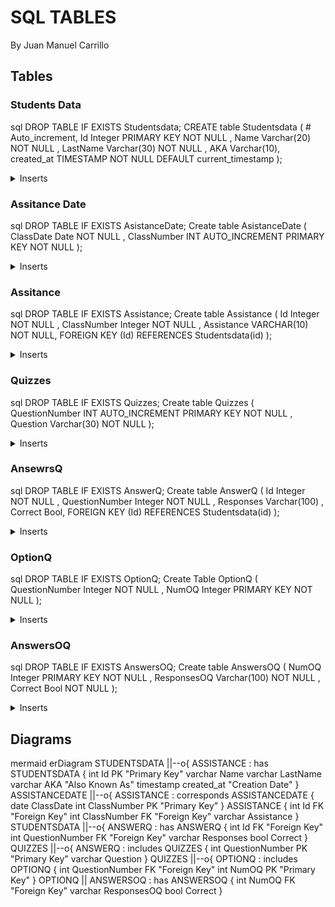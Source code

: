 SQL TABLES
=============

By Juan Manuel Carrillo

Tables
------------

### Students Data

sql
DROP TABLE IF EXISTS Studentsdata;
CREATE table Studentsdata (
    # Auto_increment,
    Id Integer PRIMARY KEY NOT NULL ,
    Name Varchar(20) NOT NULL ,
    LastName Varchar(30) NOT NULL ,
    AKA Varchar(10),
    created_at TIMESTAMP NOT NULL DEFAULT current_timestamp
);



<details>
<summary>Inserts</summary>

sql
INSERT INTO Studentsdata (id, Name,LastName, aka) VALUES
('0105123', 'Santiago', 'Arizti Bonilla', 'Santi'),
('0224604', 'Paulina','Barba Mendoza', 'Pau'),
('0216980', 'Edgar Leonardo', 'Díaz Rizo', 'Leo'),
('0216229', 'Uma Paola', 'Gálvez Miranda', 'Uma'),
('0229386', 'Misael','García González', 'Misael'),
('0228431','Daniela', 'García Ray ', 'Dani'),
('0224767','Jorge Andrés', 'González Polit', 'Polit'),
('0225509','Natanael ', 'González Ramos', 'Nata'),
('0220279','Zabdy Elizabet', 'Leos Luna', 'Zabdy'),
('0225118', 'Héctor', 'Macias Lara', 'Héctor'),
('0234847','Marcos Gerardo ', 'De La Cruz Orozco', 'Marcos'),
('0225512', 'Daniel',  'Mendoza Guajardo','Mendoza'),
('0224260', 'Alejandro', 'Mercado Coello', 'Alex'),
('0260523','José Andrés',  'Núñez Favela', 'Andrés'),
('0225511', 'Myriam' , 'Ochoa Garciarce', 'Myriam'),
('0218797', 'Schedar Emilio',  'Rodríguez Aquino', 'Schedar'),
('0227412', 'Santiago Mariano', 'Sánchez Castillo', 'Santiago'),
('0213663', 'Eduardo', 'Solano Jaime', 'Eduardo'),
('0224679', 'Rodrigo' ,  'Castiello Gonzalez', 'Castiello'),
('0224764', 'Bernardo',  'Blanchet Ramírez', 'Bernardo'),
('0224758', 'Diego' , 'Gutiérrez Maisterrena', 'Diego'),
('0214221', 'Juan Manuel' , 'Carrillo Contardo', 'Juanma');

</details>

### Assitance Date

sql
DROP TABLE IF EXISTS AsistanceDate;
Create table AsistanceDate (
    ClassDate Date NOT NULL ,
    ClassNumber INT AUTO_INCREMENT PRIMARY KEY NOT NULL
);


<details>
<summary>Inserts</summary>

sql
INSERT INTO AssistanceDate (ClassDate) VALUES
('2024-02-10'),
('2024-02-17'),
('2024-02-24'),
('2024-03-02'),
('2024-03-09'),
('2024-03-16'),
('2024-03-23'),
('2024-04-13'),
('2024-04-20');
</details>



### Assitance 

sql
DROP TABLE IF EXISTS Assistance;
Create table Assistance (
    Id Integer  NOT NULL ,
    ClassNumber Integer NOT NULL ,
    Assistance VARCHAR(10) NOT NULL,
    FOREIGN KEY (Id) REFERENCES Studentsdata(id)
);


<details>
<summary>Inserts</summary>

sql

INSERT INTO Assistance (Id, ClassNumber, Assistance) VALUES
('0224604',1, 'present'),
('0216980',1, 'absent'),
('0216229',1, 'present'),
('0229386',1, 'present'),
('0228431',1, 'absent'),
('0224767',1, 'present'),
('0225509',1, 'present'),
('0220279',1, 'present'),
('0225118',1, 'present'),
('0234847',1, 'present'),
('0225512',1, 'present'),
('0224260',1, 'present'),
('0260523',1, 'absent' ),
('0225511',1, 'present'),
('0218797',1, 'absent' ),
('0227412',1, 'present'),
('0213663',1, 'virtual'),
('0224679',1, 'present'),
('0224764',1, 'present'),
('0224758',1, 'virtual');
INSERT INTO Assistance (Id, ClassNumber, Assistance) VALUES
('0214221', 1 , 'absent'); --No estaba enrolado
INSERT INTO Assistance (Id, ClassNumber, Assistance) VALUES
('0224604', 2, 'present'),
('0216980', 2, 'absent'),
('0216229', 2, 'present'),
('0229386', 2, 'absent'),
('0228431', 2, 'present'),
('0224767', 2, 'present'),
('0225509', 2, 'present'),
('0220279', 2, 'present'),
('0225118', 2, 'present'),
('0234847', 2, 'present'),
('0225512', 2, 'present'),
('0224260', 2, 'absent'),
('0260523', 2, 'present'),
('0225511', 2, 'present'),
('0218797', 2, 'present'),
('0227412', 2, 'present'),
('0213663', 2, 'virtual'),
('0224679', 2, 'present'),
('0224764', 2, 'absent'),
('0224758', 2, 'virtual'),
('0214221', 2, 'present');
INSERT INTO Assistance (Id, ClassNumber, Assistance) VALUES
('0224604',3, 'present'),
('0216980',3, 'present'),
('0216229',3, 'present') ,
('0220279',3, 'present'),
('0225118',3, 'present'),
('0234847',3, 'absent'),
('0225512',3, 'present'),
('0224260',3, 'present'),
('0260523',3, 'absent'),
('0225511',3, 'present'),
('0218797',3, 'present'),
('0227412',3, 'present'), -- (rojiblanco)
('0213663',3, 'virtual'),
('0224679',3, 'present'),
('0224764',3, 'present'),
('0224758',3, 'absent'),
('0214221',3, 'present');
INSERT INTO Assistance (Id, ClassNumber, Assistance) VALUES
('0224604',4, 'present'),
('0216980',4, 'present'),
('0216229',4, 'present'),
('0229386',4, 'present'),
('0228431',4, 'present'),
('0224767',4, 'present'),
('0225509',4, 'present'),
('0220279',4, 'absent'),
('0225118',4, 'present'),
('0234847',4, 'absent'),
('0225512',4, 'present'),
('0224260',4, 'present'),
('0260523',4, 'present'),
('0225511',4, 'present'),
('0218797',4, 'present'),
('0227412',4, 'present'),
('0213663',4, 'present'),
('0224679',4, 'present'),
('0224764',4, 'present'),
('0224758',4, 'absent'),
('0214221',4, 'present');
INSERT INTO Assistance (Id, ClassNumber, Assistance) VALUES
('0224604',5, 'present'),
('0216980',5, 'absent'),
('0216229',5, 'present'),
('0229386',5, 'present'),
('0228431',5, 'present'),
('0224767',5, 'present'),
('0225509',5, 'present'),
('0220279',5, 'present'),
('0225118',5, 'present'),
('0234847',5, 'present'),
('0225512',5, 'late'),
('0224260',5, 'present'),
('0260523',5, 'present'),
('0225511',5, 'present'),
('0218797',5, 'present'),
('0227412',5, 'present'),
('0213663',5, 'present'),
('0224679',5, 'present'),
('0224764',5, 'present'),
('0224758',5, 'present'),
('0214221',5, 'present');
INSERT INTO Assistance (Id, ClassNumber, Assistance) VALUES
('0224604',6, 'absent'),
('0216980',6, 'present'),
('0216229',6, 'present'),
('0229386',6, 'present'),
('0228431',6, 'present'),
('0224767',6, 'present'),
('0225509',6, 'present'),
('0220279',6, 'present'),
('0225118',6, 'absent'),
('0234847',6, 'present'),
('0225512',6, 'present'),
('0224260',6, 'absent'),
('0260523',6, 'present'),
('0225511',6, 'present'),
('0218797',6, 'present'),
('0227412',6, 'absent'),
('0213663',6, 'present'),
('0224679',6, 'present'),
('0224764',6, 'present'),
('0224758',6, 'present'),
('0214221',6, 'present');
INSERT INTO Assistance (Id, ClassNumber, Assistance) VALUES
('0224604',7, 'present'),
('0216980',7, 'present'),
('0216229',7, 'present'),
('0229386',7, 'present'),
('0228431',7, 'present'),
('0224767',7, 'late'),
('0225509',7, 'present'),
('0220279',7, 'present'),
('0225118',7, 'present'),
('0234847',7, 'present'),
('0225512',7, 'present'),
('0224260',7, 'present'),
('0260523',7, 'absent'),
('0225511',7, 'present'),
('0218797',7, 'absent'),
('0227412',7, 'present'),
('0213663',7, 'absent'),
('0224679',7, 'present'),
('0224764',7, 'present'),
('0224758',7, 'absent'),
('0214221',7, 'present');
INSERT INTO Assistance (Id, ClassNumber, Assistance) VALUES
('0224604',8, 'present'),
('0216980',8, 'absent'),
('0216229',8, 'present'),
('0229386',8, 'present'),
('0228431',8, 'present'),
('0224767',8, 'present'),
('0225509',8, 'present'),
('0220279',8, 'present'),
('0225118',8, 'absent'),
('0234847',8, 'present'),
('0225512',8, 'present'),
('0224260',8, 'present'),
('0260523',8, 'present'),
('0225511',8, 'present'),
('0218797',8, 'present'),
('0227412',8, 'absent'),
('0213663',8, 'present'),
('0224679',8, 'present'),
('0224764',8, 'present'),
('0224758',8, 'absent'),
('0214221',8, 'present');

</details>


### Quizzes 

sql
DROP TABLE IF EXISTS Quizzes;
Create table Quizzes (
    QuestionNumber INT AUTO_INCREMENT PRIMARY KEY NOT NULL ,
    Question Varchar(30) NOT NULL
);


<details>
<summary>Inserts</summary>

sql
INSERT INTO Quizzes (Question) VALUES
('Algo que no sepan de mí'),
('Qué carrera estudiaste'),
('Color Favorito'),
('Donde Naciste'),
('Libro Favorito'),
('Cumpleaños'),
('Hobby'),
(NULL),
('Artista favorito');

</details>



### AnsewrsQ 

sql
DROP TABLE IF EXISTS AnswerQ;
Create table AnswerQ (
    Id Integer NOT NULL ,
    QuestionNumber Integer  NOT NULL ,
    Responses Varchar(100) ,
    Correct Bool,
    FOREIGN KEY (Id) REFERENCES Studentsdata(id)
);


<details>
<summary>Inserts</summary>

sql
INSERT INTO AnswerQ (id, QuestionNumber, Responses) VALUES
('0224604', 1, 'No me gustan las oreo'),
('0216980', 1, 'soy capricornio'),
('0216229', 1, 'Nací en el 2000'),
('0229386', 1, 'Soy de Celaya'),
('0228431', 1, 'Ballet'),
('0224767', 1, 'No me gusta el menudo'),
('0225509', 1, 'De chico estuve en silla de ruedas 1 año'),
('0220279', 1, 'No me gusta mi nombre porque es difícil escribir y pronunciar'),
('0225118', 1, 'Prefiero cualquier deporte sobre futbol soccer'),
('0234847', 1, 'No me gustan los champiñones'),
('0225512', 1, 'Se supone que el corazón tiene 3 conductos para sangre al cerebro, yo nací con 2'),
('0224260', 1, 'No me gusta el plátano'),
('0260523', 1, 'Tennis'),
('0225511', 1, 'Me encanta el cine, menos comercial'),
('0218797', 1, NULL),
('0227412', 1, 'O- de sangre'),
('0213663', 1, 'Arritmia permanente'),
('0224679', 1, 'Me he roto las dos rodillas, jugando fut y brincando bardas, no me gusta la c.d.m'),
('0224764', 1, 'No me gusta el jitomate, ultra Atlista.'),
('0224758', 1, 'Me gustan todos los deportes pero más el fut. Dejé todo por el futbol.');
INSERT INTO AnswerQ (id, QuestionNumber, Responses) VALUES
('0214221', 1, 'No estaba enrolado en la clase todavía');
INSERT INTO AnswerQ (id, QuestionNumber, Responses) VALUES
('0224604', 2, 'IID'),
('0216980', 2, 'IIN'),
('0216229', 2, 'IIN'),
('0229386', 2, NULL),
('0228431', 2, 'IID'),
('0224767', 2, 'IIN'),
('0225509', 2, 'IIN'),
('0220279', 2, 'IME'),
('0225118', 2, 'IIN'),
('0234847', 2, 'IIN'),
('0225512', 2, 'IIN'),
('0224260', 2, NULL),
('0260523', 2, 'Finanzas UAG'),
('0225511', 2, 'IIN'),
('0218797', 2, 'IID'),
('0227412', 2, 'IIN'),
('0213663', 2, 'IME Ags.'),
('0224679', 2, 'IIN'),
('0224764', 2, NULL),
('0224758', 2, 'IIN'),
('0214221', 2, 'IIN');
INSERT INTO AnswerQ (id, QuestionNumber, Responses) VALUES
('0224604', 3, 'red'),
('0216980', 3, 'green'),
('0216229', 3, 'pink'),
('0229386', 3, 'blue'),
('0228431', 3, 'black'),
('0224767', 3, 'blue'), -- sky blue
('0225509', 3, NULL),
('0220279', 3, 'black'),
('0225118', 3, 'blue'),
('0234847', 3, NULL),
('0225512', 3, 'blue'),
('0224260', 3, 'green'),
('0260523', 3, NULL),
('0225511', 3, 'white'),
('0218797', 3, 'red'),
('0227412', 3, 'red'), -- (rojiblanco)
('0213663', 3, 'morado'),
('0224679', 3, 'green'),
('0224764', 3, 'blue'),
('0224758', 3, NULL),
('0214221', 3, 'green');
INSERT INTO AnswerQ (id, QuestionNumber, Responses) VALUES
('0224604', 4, 'Guadalajara'),
('0216980', 4, 'Guadalajara'),
('0216229', 4, 'Guadalajara'),
('0229386', 4, 'Brian, TX'),
('0228431', 4, 'Zapopan'),
('0224767', 4, 'Guadalajara'),
('0225509', 4, 'Sahuayo, MICH'),
('0220279', 4, NULL),
('0225118', 4, 'Guadalajara'),
('0234847', 4, NULL),
('0225512', 4, 'Guadalajara'),
('0224260', 4, 'Guadalajara'),
('0260523', 4, 'Durango'),
('0225511', 4, 'Guadalajara'),
('0218797', 4, 'Mazatlán'),
('0227412', 4, 'Guadalajara'),
('0213663', 4, 'Aguascalientes'),
('0224679', 4, 'Guadalajara'),
('0224764', 4, 'Guadalajara'),
('0224758', 4, NULL),
('0214221', 4, 'Guadalajara');
INSERT INTO AnswerQ (id, QuestionNumber, Responses) VALUES
('0224604',5 , 'En Llamas, Susan'),
('0216980',5 , NULL),
('0216229',5 , 'Los 5 Lenguajes del Amor'),
('0229386',5 , 'Game of Thrones'),
('0228431',5 , 'La Travesía del Viajero del Alba'),
('0224767',5 , 'Crimen y Castigo'),
('0225509',5 , 'Hábitos Atómicos'),
('0220279',5 , 'Leonora, Elena Poniatouska'),
('0225118',5 , 'Never Split the Difference, FBI'),
('0234847',5 , 'Sherlock Holmes'),
('0225512',5 , 'La Biblia, Dios'),
('0224260',5 , 'Basta de Historias, Oppenheimer'),
('0260523',5 , 'Outliers, Max'),
('0225511',5 , 'El Rey de Hierro'),
('0218797',5 , 'Harry Potter y la P. Filosofal'),
('0227412',5 , 'Los Cuatro Acuerdos'),
('0213663',5 , 'The Ocean at the end of the Lake'),
('0224679',5 , 'Inferno, Dan Brown'),
('0224764',5 , 'Memorias de Hadriano'),
('0224758',5 , 'El Monje que Vendió su Ferrari'),
('0214221',5 , 'La Tormenta de Espadas (GoT 3)');
INSERT INTO AnswerQ (id, QuestionNumber, Responses) VALUES
('0224604', , NULL),
('0216980', 6, '01-20'),
('0216229', 6, '04-05'),
('0229386', 6, '12-15'),
('0228431', 6, '07-12'),
('0224767', 6, '01-22'),
('0225509', 6, '02-24'),
('0220279', 6, '10-06'),
('0225118', 6, NULL),
('0234847', 6, '01-08'),
('0225512', 6, '01-24'),
('0224260', 6, NULL),
('0260523', 6, '07-29'),
('0225511', 6, '10-19'),
('0218797', 6, '12-14'),
('0227412', 6, NULL),
('0213663', 6, '07-29'),
('0224679', 6, '08-10'),
('0224764', 6, '11-30'),
('0224758', 6, '12-23'),
('0214221', 6, '02-06');
INSERT INTO AnswerQ (id, QuestionNumber, Responses) VALUES
('0224604', 7, 'Patinar en hielo'),
('0216980', 7, 'Nadar'),
('0216229', 7, 'Bailar'),
('0229386', 7, 'Futbol'),
('0228431', 7, 'Pilates'),
('0224767', 7, 'Armar Legos'),
('0225509', 7, 'Componer música'),
('0220279', 7, 'Tocar piano'),
('0225118', 7, 'Jugar basket'),
('0234847', 7, 'Ir al cine'),
('0225512', 7, 'Escuchar música'),
('0224260', 7, 'Hiking'),
('0260523', 7, NULL),
('0225511', 7, 'Tejer'),
('0218797', 7, NULL),
('0227412', 7, 'Ir al estadio'),
('0213663', 7, NULL),
('0224679', 7, 'Ir al estadio'),
('0224764', 7, 'Hiking'),
('0224758', 7, NULL),
('0214221', 7, 'Correr');
INSERT INTO AnswerQ (id, QuestionNumber, Responses) VALUES
('0224604', 8, NULL),
('0216980', 8, NULL),
('0216229', 8, NULL),
('0229386', 8, NULL),
('0228431', 8, NULL),
('0224767', 8, NULL),
('0225509', 8, NULL),
('0220279', 8, NULL),
('0225118', 8, NULL),
('0234847', 8, NULL),
('0225512', 8, NULL),
('0224260', 8, NULL),
('0260523', 8, NULL),
('0225511', 8, NULL),
('0218797', 8, NULL),
('0227412', 8, NULL),
('0213663', 8, NULL),
('0224679', 8, NULL),
('0224764', 8, NULL),
('0224758', 8, NULL),
('0214221', 8, NULL);
</details>




### OptionQ 

sql
DROP TABLE IF EXISTS OptionQ;
Create Table OptionQ (
    QuestionNumber Integer NOT NULL ,
    NumOQ Integer PRIMARY KEY NOT NULL
);



<details>
<summary>Inserts</summary>

sql


</details>



### AnswersOQ 

sql
DROP TABLE IF EXISTS AnswersOQ;
Create table AnswersOQ (
    NumOQ Integer PRIMARY KEY NOT NULL ,
    ResponsesOQ Varchar(100) NOT NULL ,
    Correct Bool NOT NULL
);


<details>
<summary>Inserts</summary>

sql


</details>


Diagrams
------------

mermaid
erDiagram
    STUDENTSDATA ||--o{ ASSISTANCE : has
    STUDENTSDATA {
        int Id PK "Primary Key"
        varchar Name
        varchar LastName
        varchar AKA "Also Known As"
        timestamp created_at "Creation Date"
    }
    ASSISTANCEDATE ||--o{ ASSISTANCE : corresponds
    ASSISTANCEDATE {
        date ClassDate
        int ClassNumber PK "Primary Key"
    }
    ASSISTANCE {
        int Id FK "Foreign Key"
        int ClassNumber FK "Foreign Key"
        varchar Assistance
    }
    STUDENTSDATA ||--o{ ANSWERQ : has
    ANSWERQ {
        int Id FK "Foreign Key"
        int QuestionNumber FK "Foreign Key"
        varchar Responses
        bool Correct
    }
    QUIZZES ||--o{ ANSWERQ : includes
    QUIZZES {
        int QuestionNumber PK "Primary Key"
        varchar Question
    }
    QUIZZES ||--o{ OPTIONQ : includes
    OPTIONQ {
        int QuestionNumber FK "Foreign Key"
        int NumOQ PK "Primary Key"
    }
    OPTIONQ || ANSWERSOQ : has
    ANSWERSOQ {
        int NumOQ FK "Foreign Key"
        varchar ResponsesOQ
        bool Correct 
    }
